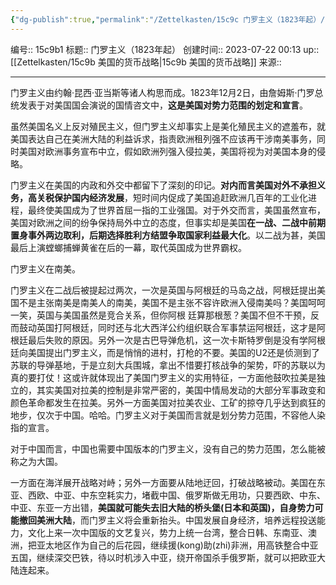 ```yaml
---
{"dg-publish":true,"permalink":"/Zettelkasten/15c9c 门罗主义（1823年起）/","dgPassFrontmatter":true}
---
```


编号:: 15c9b1
标题:: 门罗主义（1823年起）
创建时间:: 2023-07-22 00:13
up:: [[Zettelkasten/15c9b 美国的货币战略\|15c9b 美国的货币战略]]
来源:: 

---
门罗主义由约翰·昆西·亚当斯等诸人构思而成。1823年12月2日，由詹姆斯·门罗总统发表于对美国国会演说的国情咨文中，**这是美国对势力范围的划定和宣言**。

虽然美国名义上反对殖民主义，但门罗主义却事实上是美化殖民主义的遮羞布，就美国表达自己在美洲大陆的利益诉求，指责欧洲租列强不应该再干涉南美事务，同时美国对欧洲事务宣布中立，假如欧洲列强入侵拉美，美国将视为对美国本身的侵略。

门罗主义在美国的内政和外交中都留下了深刻的印记。**对内而言美国对外不承担义务，高关税保护国内经济发展**，短时间内促成了美国追赶欧洲几百年的工业化进程，最终使美国成为了世界首屈一指的工业强国。对于外交而言，美国虽然宣布，美国对欧洲之间的纷争保持局外中立的态度，但事实却是美国**在一战、二战中前期置身事外两边取利，后期选择胜利方结盟争取国家利益最大化**。以二战为甚，美国最后上演螳螂捕蝉黄雀在后的一幕，取代英国成为世界霸权。

门罗主义在南美。

门罗主义在二战后被提起过两次，一次是英国与阿根廷的马岛之战，阿根廷提出美国不是主张南美是南美人的南美，美国不是主张不容许欧洲入侵南美吗？美国呵呵一笑，英国与美国虽然是竞合关系，但你阿根 廷算那根葱？美国不但不干预，反而鼓动英国打阿根廷，同时还与北大西洋公约组织联合军事禁运阿根廷，这才是阿根廷最后失败的原因。另外一次是古巴导弹危机，这一次卡斯特罗倒是没有学阿根廷向美国提出门罗主义，而是悄悄的进村，打枪的不要。美国的U2还是侦测到了苏联的导弹基地，于是立刻大兵围城，拿出不惜要打核战争的架势，吓的苏联以为真的要打仗！这或许就体现出了美国门罗主义的实用特征，一方面他鼓吹拉美是独立的，其实美国对拉美的控制是非常严密的，美国中情局发动的大部分军事政变和颜色革命都发生在拉美。另外一方面美国对拉美农业、工矿的掠夺几乎达到疯狂的地步，仅次于中国。哈哈。门罗主义对于美国而言就是划分势力范围，不容他人染指的宣言。

对于中国而言，中国也需要中国版本的门罗主义，没有自己的势力范围，怎么能被称之为大国。

一方面在海洋展开战略对峙；另外一方面要从陆地迂回，打破战略被动。美国在东亚、西欧、中亚、中东空耗实力，堵截中国、俄罗斯做无用功，只要西欧、中东、中亚、东亚一方出错，**美国就可能失去旧大陆的桥头堡(日本和英国)，自身势力可能撤回美洲大陆**，而门罗主义将会重新抬头。中国发展自身经济，培养远程投送能力，文化上来一次中国版的文艺复兴，势力上统一台湾，整合日韩、东南亚、澳洲，把亚太地区作为自己的后花园，继续援(kong)助(zhi)非洲，用高铁整合中亚五国，继续深交巴铁，待以时机涉入中亚，绕开帝国杀手俄罗斯，就可以把欧亚大陆连起来。